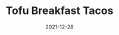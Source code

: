 ---
layout: recipe
title: "Tofu Breakfast Tacos"
date: 2021-12-28
recipe:
  prep: 20 min.
  cook: 20 min.
  preheat: 400 F
  source_name: Sarah Bond
  source_publisher: Live Eat Learn
  source_url: https://www.liveeatlearn.com/vegan-breakfast-tacos/
  ingredients_markdown: |-
    ## "Bacon" Chickpeas
    * 15 oz. chickpeas, drained (1 can)
    * 1 tbsp. oive oil
    * 1 tbsp. soy sauce
    * 2 tsp. hot sauce
    * 1 tsp. maple syrup
    * 1/2 tsp. paprika
    * 1/4 tsp. salt
    * 1/4 tsp. pepper

    ## Roasted Tomatoes
    * 1 cup cherry tomatoes, halved
    * 1 tbsp. olive oil
    * 1 clove garlic, minced

    ## Scrambled Tofu
    * 12 oz. firm tofu (1 package)
    * 1/4 cup nutritional yeast
    * 2 tbsp. plain hummus
    * 1/4 tsp. tumeric
    * pinch of salt
    * pinch of pepper
    
    ## Serving
    * 6 corn tortillas, warmed
    * avocado
    * parsley
    * lime juice
    * greek yogurt
    * sliced radishes
  directions_markdown: |-
    ## Roast
    1. pat dry chickpeas
    2. mix with rest of "bacon" chickpea ingredients
    3. line baking sheet with parchment paper
    4. spread chickpea mixture onto half of baking sheets
    5. toss together roasted tomato ingredients
    6. spread tomato mixture onto other half of baking sheet
    7. bake 20 minutes, until chickpeas crisp and tomatoes burst
    ## Scrambled Tofu
    1. mix scrambled tofu ingredients in a large greased skillet
    2. roughly break up tofu with a spatula
    3. cook over medium heat until slightly browned, stirring often
---